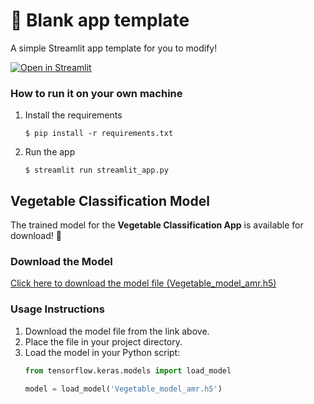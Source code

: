# 🎈 Blank app template

A simple Streamlit app template for you to modify!

[![Open in Streamlit](https://static.streamlit.io/badges/streamlit_badge_black_white.svg)](https://blank-app-template.streamlit.app/)

### How to run it on your own machine

1. Install the requirements

   ```
   $ pip install -r requirements.txt
   ```

2. Run the app

   ```
   $ streamlit run streamlit_app.py
   ```


## Vegetable Classification Model

The trained model for the **Vegetable Classification App** is available for download! 🎉

### **Download the Model**
[Click here to download the model file (Vegetable_model_amr.h5)](https://github.com/imnotamr/Vegetable-Classification-App/releases/download/v1.0/Vegetable_model_amr.h5)

### **Usage Instructions**
1. Download the model file from the link above.
2. Place the file in your project directory.
3. Load the model in your Python script:
   ```python
   from tensorflow.keras.models import load_model

   model = load_model('Vegetable_model_amr.h5')
